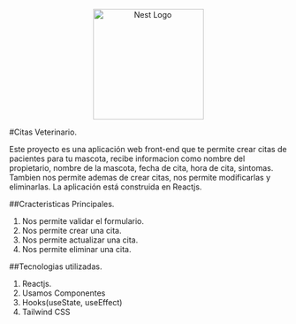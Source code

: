 <p align="center">
  <a href="https://reactjs.com/" target="blank"><img src="https://react.dev/" width="200" alt="Nest Logo" /></a>
</p>

#Citas Veterinario.

Este proyecto es una aplicación web front-end que te permite crear citas de pacientes para tu mascota, recibe informacion como nombre del propietario, nombre de la mascota, fecha de cita, hora de cita, sintomas. Tambien nos permite ademas de crear citas, nos permite modificarlas y eliminarlas. La aplicación está construida en Reactjs.

##Cracteristicas Principales.

1. Nos permite validar el formulario.
2. Nos permite crear una cita.
3. Nos permite actualizar una cita.
4. Nos permite eliminar una cita.

##Tecnologias utilizadas.

1. Reactjs.
2. Usamos Componentes
3. Hooks(useState, useEffect)
4. Tailwind CSS
